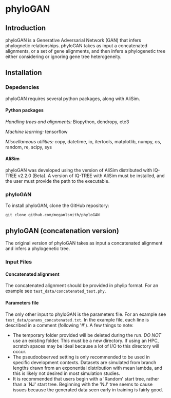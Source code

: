 # phyloGAN

## Introduction

phyloGAN is a Generative Adversarial Network (GAN) that infers phylognetic relationships. phyloGAN takes as input a concatenated alignments, or a set of gene alignments, and then infers a phylogenetic tree either considering or ignoring gene tree heterogeneity.

## Installation

### Depedencies 

phyloGAN requires several python packages, along with AliSim.

#### Python packages
*Handling trees and alignments:* Biopython, dendropy, ete3

*Machine learning:* tensorflow

*Miscellaneous utilities:* copy, datetime, io, itertools, matplotlib, numpy, os, random, re, scipy, sys

#### AliSim
phyloGAN was developed using the version of AliSim distributed with IQ-TREE v2.2.0 (Beta). A version of IQ-TREE with AliSim must be installed, and the user must provide the path to the executable.

### phyloGAN
To install phyloGAN, clone the GitHub repository:

    git clone github.com/meganlsmith/phyloGAN

## phyloGAN (concatenation version)

The original version of phyloGAN takes as input a concatenated alignment and infers a phylogenetic tree. 

### Input Files

#### Concatenated alignment

The concatenated alignment should be provided in phylip format. For an example see `test_data/concatenated_test.phy`.

#### Parameters file

The only other input to phyloGAN is the parameters file. For an example see `test_data/params_concatenated.txt`. In the example file, each line is described in a comment (following '#'). A few things to note:

* The temporary folder provided will be deleted during the run. *DO NOT* use an existing folder. This must be a new directory. If using an HPC, scratch spaces may be ideal because a lot of I/O to this directory will occur.
* The pseudoobserved setting is only recommended to be used in specific development contexts. Datasets are simulated from branch lengths drawn from an exponential distribution with mean lambda, and this is likely not desired in most simulation studies.
* It is recommended that users begin with a 'Random' start tree, rather than a 'NJ' start tree. Beginning with the 'NJ' tree seems to cause issues because the generated data seen early in training is fairly good.




